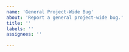 ```yaml
---
name: 'General Project-Wide Bug'
about: 'Report a general project-wide bug.'
title: ''
labels: ''
assignees: ''

---
```


